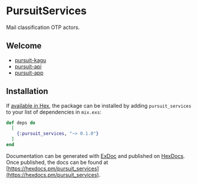 # PursuitServices

Mail classification OTP actors.

## Welcome

- [pursuit-kagu](https://github.com/mach-kernel/pursuit-kagu)
- [pursuit-api](https://github.com/mach-kernel/pursuit-api)
- [pursuit-app](https://github.com/mach-kernel/pursuit-app)

## Installation

If [available in Hex](https://hex.pm/docs/publish), the package can be installed
by adding `pursuit_services` to your list of dependencies in `mix.exs`:

```elixir
def deps do
  [
    {:pursuit_services, "~> 0.1.0"}
  ]
end
```

Documentation can be generated with [ExDoc](https://github.com/elixir-lang/ex_doc)
and published on [HexDocs](https://hexdocs.pm). Once published, the docs can
be found at [https://hexdocs.pm/pursuit_services](https://hexdocs.pm/pursuit_services).

